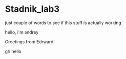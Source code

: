 # Stadnik_lab3
just couple of words to see if this stuff is actually working

hello, i'm andrey

Greetings from Edrward!

gh hello
